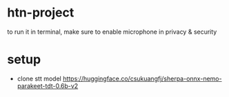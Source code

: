 # htn-project
to run it in terminal, make sure to enable microphone in privacy & security

# setup
- clone stt model https://huggingface.co/csukuangfj/sherpa-onnx-nemo-parakeet-tdt-0.6b-v2
